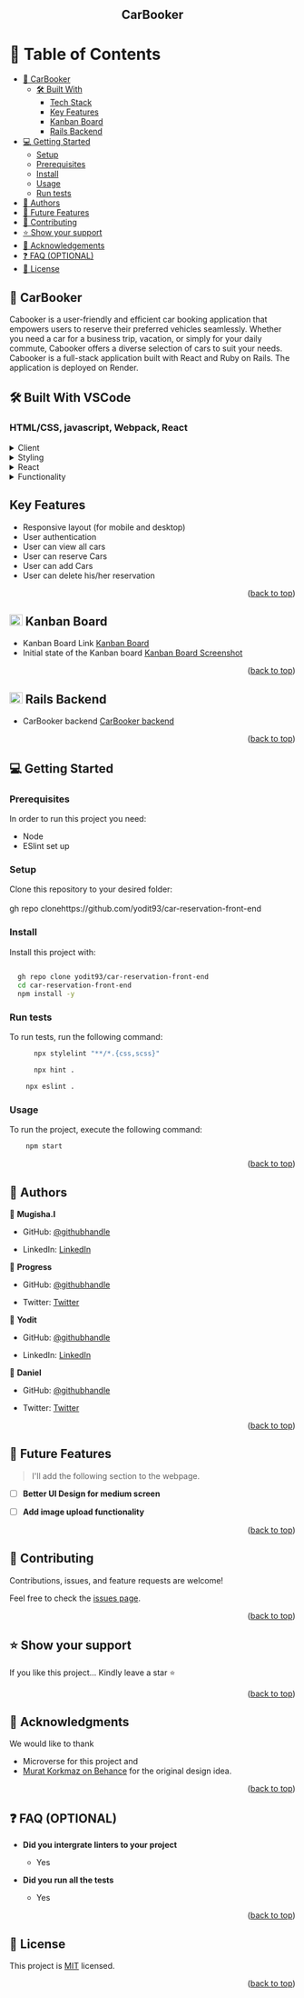<a name="readme-top"></a>

<div align="center">
  <h2><b>CarBooker</b></h2>
</div>

# 📗 Table of Contents

- [📖 CarBooker](#car-booker)
  - [🛠 Built With](#built-with)
    - [Tech Stack](#tech-stack)
    - [Key Features](#key-features)
    - [ Kanban Board ](#-kanban-board-)
    - [ Rails Backend ](#-rails-backend-)
- [💻 Getting Started](#getting-started)
  - [Setup](#setup)
  - [Prerequisites](#prerequisites)
  - [Install](#install)
  - [Usage](#usage)
  - [Run tests](#run-tests)
- [👥 Authors](#authors)
- [🔭 Future Features](#future-features)
- [🤝 Contributing](#contributing)
- [⭐️ Show your support](#support)
- [🙏 Acknowledgements](#acknowledgements)
- [❓ FAQ (OPTIONAL)](#faq)
- [📝 License](#license)



## 📖 CarBooker <a name="about-project"></a>

Cabooker is a user-friendly and efficient car booking application that empowers users to reserve their preferred vehicles seamlessly. Whether you need a car for a business trip, vacation, or simply for your daily commute, Cabooker offers a diverse selection of cars to suit your needs. Cabooker is a full-stack application built with React and Ruby on Rails. The application is deployed on Render.

## 🛠 Built With  VSCode  <a name="Built With VSCode"></a>

### HTML/CSS, javascript, Webpack, React <a name="tech-stack"></a>

>

<details>
  <summary>Client</summary>
  <ul>
    <li><a href="https://reactjs.org/">HTML</a></li>
  </ul>
</details>

<details>
  <summary>Styling</summary>
  <ul>
    <li><a href="https://expressjs.com/">CSS</a></li>
  </ul>
</details>
<details>
  <summary>React</summary>
  <ul>
    <li><a href="https://expressjs.com/">CSS</a></li>
  </ul>
</details>
<details>
  <summary>Functionality</summary>
  <ul>
    <li><a href="https://expressjs.com/">CSS</a></li>
  </ul>
</details>

## Key Features
- Responsive layout (for mobile and desktop)
- User authentication
- User can view all cars
- User can reserve Cars
- User can add Cars
- User can delete his/her reservation

  
<p align="right">(<a href="#readme-top">back to top</a>)</p>

<!-- KANBAN BOARD -->

## <img src="https://cdn-icons-png.flaticon.com/512/5360/5360804.png" width="23" height="20"/> Kanban Board <a name="kanban-board"></a>

- Kanban Board Link [Kanban Board](https://github.com/users/yodit93/projects/7/views/1)
- Initial state of the Kanban board [Kanban Board Screenshot](https://user-images.githubusercontent.com/53250640/253284640-fe30f83b-f7e1-4e34-ba79-e3127288e6dc.png)

<p align="right">(<a href="#readme-top">back to top</a>)</p>

<!-- RAILS BACKEND -->

## <img src="https://img.icons8.com/?size=512&id=ZMFmFsekpKfY&format=png" width="23" height="20"/> Rails Backend <a name="rails-backend"></a>

- CarBooker backend [CarBooker backend](https://github.com/Progress2002/car-reservation-api)

<p align="right">(<a href="#readme-top">back to top</a>)</p>


<!-- GETTING STARTED -->

## 💻 Getting Started <a name="getting-started"></a>

### Prerequisites

In order to run this project you need:
- Node
- ESlint set up

<!--
Example command:

```sh
 gem install rails
```
 -->

### Setup

Clone this repository to your desired folder:
<br>
<br>gh repo clonehttps://github.com/yodit93/car-reservation-front-end


### Install

Install this project with:



```sh
  
  gh repo clone yodit93/car-reservation-front-end
  cd car-reservation-front-end
  npm install -y
```




### Run tests

To run tests, run the following command:



```sh
      npx stylelint "**/*.{css,scss}"

```

```sh
      npx hint .
```

```sh
    npx eslint .
```

### Usage 
 To run the project, execute the following command:

```sh
    npm start
```




<p align="right">(<a href="#readme-top">back to top</a>)</p>

<!-- AUTHORS -->

## 👥 Authors <a name="authors"></a>


👤 **Mugisha.I**

- GitHub: [@githubhandle](https://github.com/Tafloninno)

- LinkedIn: [LinkedIn](https://www.linkedin.com/in/mugisha-innocent-19b700238/)


👤 **Progress**


- GitHub: [@githubhandle](https://github.com/@Progress2002)

- Twitter: [Twitter](https://twitter.com/Progress_2002)


👤 **Yodit**

- GitHub: [@githubhandle](https://github.com/yodit93)

- LinkedIn: [LinkedIn](https://www.linkedin.com/in/yodit-abebe-ayalew/)


👤 **Daniel**

- GitHub: [@githubhandle](https://github.com/Ade179)

- Twitter: [Twitter](https://twitter.com/juwon_adesanya)


<p align="right">(<a href="#readme-top">back to top</a>)</p>

<!-- FUTURE FEATURES -->

## 🔭 Future Features <a name="future-features"></a>

> I'll add the following section to the webpage.

- [ ] **Better UI Design for medium screen**
- [ ] **Add image upload functionality**


<p align="right">(<a href="#readme-top">back to top</a>)</p>

<!-- CONTRIBUTING -->

## 🤝 Contributing <a name="contributing"></a>

Contributions, issues, and feature requests are welcome!

Feel free to check the [issues page](../../issues/).

<p align="right">(<a href="#readme-top">back to top</a>)</p>

<!-- SUPPORT -->

## ⭐️ Show your support <a name="support"></a>

If you like this project... Kindly leave a star ⭐

<p align="right">(<a href="#readme-top">back to top</a>)</p>

<!-- ACKNOWLEDGEMENTS -->

## 🙏 Acknowledgments <a name="acknowledgements"></a>

We would like to thank 
- Microverse for this project and 
- [Murat Korkmaz on Behance](https://www.behance.net/muratk) for the original design idea.


<p align="right">(<a href="#readme-top">back to top</a>)</p>

<!-- FAQ (optional) -->

## ❓ FAQ (OPTIONAL) <a name="faq"></a>



- **Did you intergrate linters to your project**

  - Yes

- **Did you run all the tests**

  - Yes

<p align="right">(<a href="#readme-top">back to top</a>)</p>

<!-- LICENSE -->

## 📝 License <a name="license"></a>

This project is [MIT](./LICENSE) licensed.



<p align="right">(<a href="#readme-top">back to top</a>)</p>


